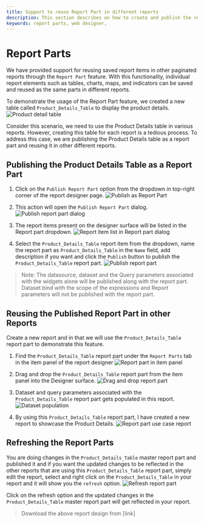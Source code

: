 ```yaml
---
title: Support to reuse Report Part in different reports 
description: This section describes on how to create and publish the report part and reuse it in other paginated reports
keywords: report parts, web designer,
---
```


# Report Parts

We have provided support for reusing saved report items in other paginated reports through the `Report Part` feature. With this functionality, individual report elements such as tables, charts, maps, and indicators can be saved and reused as the same parts in different reports.

To demonstrate the usage of the Report Part feature, we created a new table called `Product_Details_Table` to display the product details.
![Product detail table](/static/assets/on-premise/images/report-designer/report-parts/product-details-table.png)

Consider this scenario, we need to use the Product Details table in various reports. However, creating this table for each report is a tedious process. To address this case, we are publishing the Product Details table as a report part and reusing it in other different reports.

## Publishing the Product Details Table as a Report Part

1. Click on the `Publish Report Part` option from the dropdown in top-right corner of the report designer page.
![Publish as Report Part](/static/assets/on-premise/images/report-designer/report-parts/publish-as-part.png)

2. This action will open the `Publish Report Part` dialog.
![Publish report part dialog](/static/assets/on-premise/images/report-designer/report-parts/publish-report-part-dialog.png)

3. The report items present on the designer surface will be listed in the Report part dropdown.
![Report item list in Report part dialog](/static/assets/on-premise/images/report-designer/report-parts/report-item-list.png)

4. Select the `Product_Details_Table` report item from the dropdown, name the report part as `Product_Details_Table` in the `Name` field, add description if you want and click the `Publish` button to publish the `Product_Details_Table` report part.
![Publish report part](/static/assets/on-premise/images/report-designer/report-parts/publish-report-part.png)

> Note:
The datasource, dataset and the Query parameters associated with the widgets alone will be published along with the report part.
Dataset bind with the scope of the expressions and Report parameters will not be published with the report part.

## Reusing the Published Report Part in other Reports

Create a new report and in that we will use the `Product_Details_Table` report part to demonstrate this feature.

1. Find the `Product_Details_Table` report part under the `Report Parts` tab in the item panel of the report designer
![Report part in item panel](/static/assets/on-premise/images/report-designer/report-parts/report-part-itempanel.png)

2. Drag and drop the `Product_Details_Table` report part from the item panel into the Designer surface.
![Drag and drop report part](/static/assets/on-premise/images/report-designer/report-parts/drag-report-part.png)

3. Dataset and query parameters associated with the `Product_Details_Table` report part gets populated in this report.
![Dataset population](/static/assets/on-premise/images/report-designer/report-parts/dataset-population.png)

4. By using this `Product_Details_Table` report part, I have created a new report to showcase the Product Details.
![Report part use case report](/static/assets/on-premise/images/report-designer/report-parts/use-case-report.png)

## Refreshing the Report Parts

You are doing changes in the `Product_Details_Table` master report part and published it and if you want the updated changes to be reflected in the other reports that are using this `Product_Details_Table` report part, simply edit the report, select and right click on the `Product_Details_Table` in your report and it will show you the `refresh` option.
![Refresh report part](/static/assets/on-premise/images/report-designer/report-parts/refresh-report-part.png)

Click on the refresh option and the updated changes in the `Product_Details_Table` master report part will get reflected in your report.

> Download the above report design from [link]